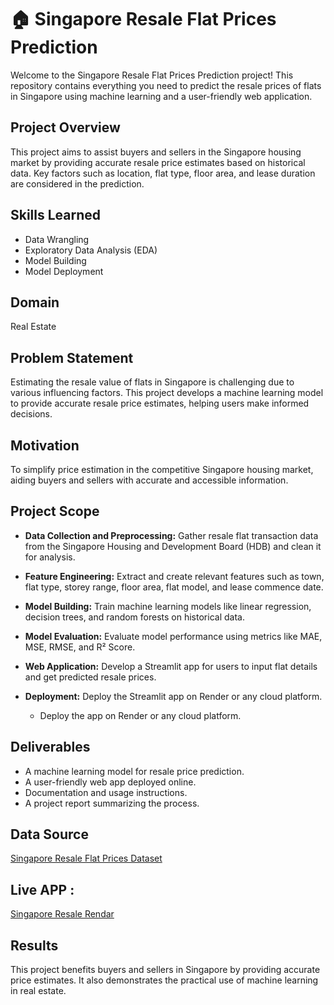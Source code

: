 # 🏠 Singapore Resale Flat Prices Prediction

Welcome to the Singapore Resale Flat Prices Prediction project! This repository contains everything you need to predict the resale prices of flats in Singapore using machine learning and a user-friendly web application.

## Project Overview
This project aims to assist buyers and sellers in the Singapore housing market by providing accurate resale price estimates based on historical data. Key factors such as location, flat type, floor area, and lease duration are considered in the prediction.

## Skills Learned
- Data Wrangling
- Exploratory Data Analysis (EDA)
- Model Building
- Model Deployment

## Domain
Real Estate

## Problem Statement
Estimating the resale value of flats in Singapore is challenging due to various influencing factors. This project develops a machine learning model to provide accurate resale price estimates, helping users make informed decisions.

## Motivation
To simplify price estimation in the competitive Singapore housing market, aiding buyers and sellers with accurate and accessible information.

## Project Scope

- **Data Collection and Preprocessing:** Gather resale flat transaction data from the Singapore Housing and Development Board (HDB) and clean it for analysis.

- **Feature Engineering:** Extract and create relevant features such as town, flat type, storey range, floor area, flat model, and lease commence date.

- **Model Building:** Train machine learning models like linear regression, decision trees, and random forests on historical data.

- **Model Evaluation:** Evaluate model performance using metrics like MAE, MSE, RMSE, and R² Score.

- **Web Application:** Develop a Streamlit app for users to input flat details and get predicted resale prices.

- **Deployment:** Deploy the Streamlit app on Render or any cloud platform.
   - Deploy the app on Render or any cloud platform.

## Deliverables
- A machine learning model for resale price prediction.
- A user-friendly web app deployed online.
- Documentation and usage instructions.
- A project report summarizing the process.

## Data Source
[Singapore Resale Flat Prices Dataset](https://beta.data.gov.sg/collections/189/view)

## Live APP : 
[Singapore Resale Rendar](https://singapore-resale-2-kp37.onrender.com)

## Results
This project benefits buyers and sellers in Singapore by providing accurate price estimates. It also demonstrates the practical use of machine learning in real estate.
